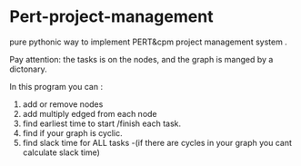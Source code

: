 # Pert-project-management
pure pythonic way to implement PERT&amp;cpm project management system .

Pay attention: 
the tasks is on the nodes, and the graph is manged by a dictonary. 

In this program you can : 
1. add or remove nodes
2. add multiply edged from each node
3. find earliest time to start /finish each task.
4. find if your graph is cyclic.
5. find slack time for ALL tasks -(if there are cycles in your graph you cant calculate slack time)
